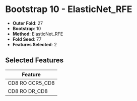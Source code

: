 # Bootstrap 10 - ElasticNet_RFE

- **Outer Fold**: 27
- **Bootstrap**: 10
- **Method**: ElasticNet_RFE
- **Fold Seed**: 77
- **Features Selected**: 2

## Selected Features

| Feature |
|---------|
| CD8 RO CCR5_CD8 |
| CD8 RO DR_CD8 |
